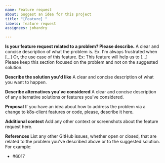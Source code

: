 ```yaml
---
name: Feature request
about: Suggest an idea for this project
title: "[Feature] "
labels: feature request
assignees: johandry

---
```


**Is your feature request related to a problem? Please describe.**
A clear and concise description of what the problem is. Ex. I'm always frustrated when [...]
Or, the use case of this feature. Ex: This feature will help us to [...]
Please keep this section focused on the problem and not on the suggested solution.

**Describe the solution you'd like**
A clear and concise description of what you want to happen.

**Describe alternatives you've considered**
A clear and concise description of any alternative solutions or features you've considered.

**Proposal**
If you have an idea about how to address the problem via a change to k8s-client features or code, please, describe it here.

**Additional context**
Add any other context or screenshots about the feature request here.

**References**
List any other GitHub issues, whether open or closed, that are related to the problem you've described above or to the suggested solution. For example:

- #6017
